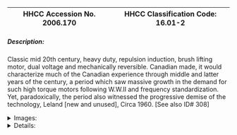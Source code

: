 | **HHCC Accession No. 2006.170** |**HHCC Classification Code:  16.01-2**|
| ----------- | ----------- |
##### Description:
Classic mid 20th century, heavy duty, repulsion induction, brush lifting motor, dual voltage and mechanically reversible. Canadian made, it would characterize much of the Canadian experience through middle and latter years of the century, a period which saw massive growth in the demand for such high torque motors following W.W.II and frequency standardization. Yet, paradoxically, the period also witnessed the progressive demise of the technology, Leland [new and unused], Circa 1960. [See also ID# 308]


<details>
	<summary>Images:</summary>
<div class="gallery gallery-wrapper--full" contenteditable="false" data-is-empty="false" data-translation="Add images" data-columns="6">
<figure class="gallery__item"><a href="#DOMAIN_NAME#gallery/16.01-2.jpg" data-size="2182x1031"><img src="#DOMAIN_NAME#gallery/16.01-2-thumbnail.jpg" alt=""></a></figure>
<figure class="gallery__item"><a href="#DOMAIN_NAME#gallery/16.01-2a.jpg" data-size="1563x1058"><img src="#DOMAIN_NAME#gallery/16.01-2a-thumbnail.jpg" alt=""></a></figure>
<figure class="gallery__item"><a href="#DOMAIN_NAME#gallery/16.01-2b.jpg" data-size="1740x1450"><img src="#DOMAIN_NAME#gallery/16.01-2b-thumbnail.jpg" alt=""></a></figure>
</div>
</details>


<details>
	<summary>Details:</summary>

##### Group:
16.01 Electric Motors - Single Phase, Repulsion Induction and Repulsion Motors

##### Make:
Leland

##### Manufacturer:
Leland Electric Canada Limited, Quelph Ont.

##### Model:
Form AKWJH, Type R

##### Serial No.:
1674L2502 KF4636

##### Size:
12 x 7 x 7'h

##### Weight:
35 lbs.

##### Circa:
1960

##### Rating:
Exhibit, education, and research quality, illustrating the engineering and construction of a Canadian made, classic mid 20th century, heavy duty, repulsion induction motor,

##### Patent Date/Number:


##### Provenance:
From York County (York Region) Ontario, once a rich agricultural hinterlands, attracting early settlement in the last years of the 18th century. Located on the north slopes of the Oak Ridges Moraine, within 20 miles of Toronto, the County would also attract early ex-urban development, to be come a wealthy market place for the emerging household and consumer technologies of the early and mid 20th century. 

This artifact was discovered in the 1950's in the used stock of T. H. Oliver, Refrigeration and Electric Sales and Service, Aurora, Ontario, an early worker in the field of agricultural, industrial and consumer technology. 

With shop tag in Howard Oliver's hand writing, 'checks OK, Jan 1975'

##### Type and Design:
Classic mid 20th century, heavy duty, repulsion induction, communtating motor,
Brush lifting, 
Dual voltage, 110-220 volts
Mechanically reversible, 
Bronze sleeve bearings with snap cap oilers,
All steel ferro-magnetic body
Steel slotted base plate, rigid mounted
Built-in well for 'Klixon' motor overload protector with automatic reset, never installed in this motor frame [See ID#308]
Built-in electrical junction box   
Characterizing best Canadian practice through middle and later years of the 20th century

##### Construction:


##### Material:


##### Special Features:
Built-in well for the possible installation of 'Klixon' motor overload protector with automatic reset. 
Shop tag in Howard Oliver's hand writing, 'checks OK, Jan 1975'

##### Accessories:


##### Capacities:


##### Performance Characteristics:


##### Operation:


##### Control and Regulation:


##### Targeted Market Segment:


##### Consumer Acceptance:


##### Merchandising:


##### Market Price:


##### Technological Significance:
With a built-in 'well' making provision for 'Klixon' inherent motor overload protector technology, this artifact is a marker of the advances made by mid century in personal and property protection for the FHP motor owners. By then, the inherent, automatic overload projector with automatic reset had become a mainstream technology, for which provisions were being built into the motor body, whether the particular application required it or not. Inherent, automatic overload motor protection was a universal truth for FHP motor design by the middle of the 20th century. It was yet another indicator of the new world of advances made through automation - as it existed in the mid 20th century. 
Canadian made, this motor would characterize much of the Canadian experience through middle and later years of the century, in high torque, FHP motor development. A period which saw massive growth in the demand for such high starting torque motors, typically for use on refrigeration equipment, which flooded the market in those years, following W.W.II and frequency standardization.
Repulsion induction motor technology was above all a marvel of its time, a technology born of both science and the consumer market place, a classic formula for the innovation and diffusion of popular technology,throughout the balance of the 20th century and on in to the 21st. Scientifically, the work of Faraday and many others laid much of the theoretical foundations for electromagnetic devices, the marvel of the early 20th century [much in the same way digital devices became the marvel of the early years of the 21st]. The wonders made possible by alternating current energised, rotating magnetic fields and the electric and magnetic circuitry that made them possible would soon be exploited by those interested in their application in applied electro-motive technology, including Steinnmetz and others. [See References especially #I, 2, and 5]
For the Canadian household and commercial refrigeration industry, pioneered by Kelvinator and Frigidaire, it would be a 'just-in-time' technology, as well as an immensely enabling one - and what it enabled was considerable. Sir William Thompson, Lord Kelvin, had just set out the theoretical principles of the compression refrigeration, Carnot cycle [see Note #1]. But there existed no electro-motive devices with sufficient starting torque able to drive the compressor, making mechanical cooling practical for household and commercial uses ' even for those who were otherwise able to enjoy the benefits of electrification. The push was on to develop such a device, the repulsion induction, single-phase motor would quickly follow. 
But paradoxically, by the mid 20th century the market for high torque, repulsion induction motors, for household and commercial refrigeration applications had peaked. A technology of its times, it represented immense achievement by early 20th century engineers and manufactures. Yet, as is typically the case, with the innovation, dissemination and popularization of technology come the seeds of its own demise. The very means by which its high torque performance had been achieved, through the use of an elaborate wound rotor, commentator and electrical brushes, made it costly, clumsy and noisy, as well as unsuitable for many embedded applications, such as hermetic refrigeration and air conditioning systems. Replacing the commentator and complex rotor windings with  a 'solid state, squirrel cage'  rotor represented a giant engineering advancement.  The development of capacitor start electric motor technology [see Classification 12.02] would now quickly replace repulsion induction technology for many applications, well before the end of the 20th century.

##### Industrial Significance:
Well recognized for their performance, reliability and maitainability, the repulsion induction engineering designs employed by Leland Electric, Quelph Ontario, along with Wagner Electric Leaside would in many ways serve to characterizing best Canadian practice through middle and later years of the century.
Because of the specialized nature of the technology, engineering and production costs, and the limited market, few companies would be seen as surviving in the popular, repulsion induction market beyond mid century.

##### Socio-economic Significance:


##### Socio-cultural Significance:
Not-with-standing a major depression and two world wars the first half of the 20th century was a period of exceptional ferment in the development and popular dissemination of FHP electric motor technology. Associated with the development  were a number of driving forces, mutually supporting and interacting:
Scientifically, the theoretical ground work for development of an astonishing array of electrical and electro-magnet devices had been laid by the early years of the 20th century, through the efforts of Faraday and Steinnmetz, among many others,
Technologically, the work of Thomas Edison, among others, laid the foundation stones on which urban and rural electrification would proceed, enabling an new era in human experience, favoured with consumer goods and services, previously unimagined,     
Economically, a favourable climate for capital investment in manufacturing capacity, methods and materials emerged, part of North America's second industrial revolution, 
Socially and culturally the consumer society was born, nurtured by a pent up demand for an easier, more comfortable, pleasurable lifestyle, and the sense that 20th century electrical and electro-motive technology might be able to help.
The FHP electric motor, engineered for 110 volt, single-phase house current, revolutionized life in the Canadian home. It enabled an astonishing list of appliances and labour saving devices. The revolution would take place in an astonishingly short period of time - for much of urban Canada much less than a decade. The electro-mechanical mechanization of the Canadian home was accomplished for much of urban Canada by the late 1930's. 
But the early 20th century wonders of household mechanization would be dependent , in turn, on household  'electrification'   Between them electrification and electro-mechanical mechanization changed everything. Almost over night it altered what Canadians do in the course of their day, how they live and their expectations of what their world had in store for them - in labour saving devices, devices of convenience, health and safety.
The fractional horsepower electric motor [FHP] became an ubiquitous part of the Canadian household by the mid 1930's. Cyril Veinott reported, December 1938:

'Practically every electrified home today makes use of one or more fractional horsepower motors.  This kind of motor may be used in a washing machine, refrigerator, vacuum cleaner, clock, oil burner, hair drier, room heater, sewing machine, razor, health machine, fan, air conditioner, stoker, ironed, floor waxer, or food mixer.  In industrial use, the number of useful tasks performed by fractional horsepower motors is legion.  In the United States alone, the value of fractional horsepower motors sold amounts to approximately $50,000,000 annually.' See reference #1

Similarly, more than half a decade earlier Daniel Braymer had commented on the proliferation of this mind and life changing technology for home electro-mechanization. He observed that what had made it all possible was the invention of single phase alternating current motor, in a number of subtypes, small quiet, self starting, reliable and affordable motors for the home, motors which were compatible with the rapid standardization of single phase, alternating current, electrical distribution systems then spreading across north America. See reference #2
Among the types of single phase alternating current motors which quickly populated the Canadian home were: repulsion induction [see Group 16.01] for heavy duty, high starting torque applications such as refrigeration appliances; capacitor start  [see Group 16.02] for advanced high torque applications, requiring quiet operation; split Phase  [see Group 16.04] for light duty low starting torque applications; and shaded pole [see Group 16.04] designs for small devices such electric fans.
The FHP single phase induction motor, often unobtrusive, out of sight in a dark corner, has, none-the-less, been a principle foundation stone on which Canadian, popular consumer and household technology has evolved, throughout the 20th century and into the 21st  - a driving force of profound, typically un-recognized, social, cultural and economic change  [See reference 6].
Electro-motive technology [the FHP motor], along with electric and electronic communications technology [the telephone and broadcast radio] would invade the Canadian home starting in the 1920's. Throughout the balance of the 20th century these technologies would trigger a vast, new, popular consumer culture, a 'popular technological revolution'. Yet, simply because technology has so shaped the Canadian reality, it has also shaped much profound Canadian though about the technological experience, its meaning and significance for humanity. Included among the works of Canadian writers with an international reputation are: Arthur Kroker, George Grant, Ursala Franklin, Heather Menzies, among many others [See references 7, 8, 9, and 10]. From the vantagepoint of the 21st century noted Canadian writer Jane Jacobs asks, 'Now we stand at another monumental crossroad, as agrarianism gives way to a technology-based future. How do we make this shift without losing the culture we hold dear' [See reference 11]

##### Donor:
G. Leslie Oliver, The T. H. Oliver HVACR Collection

##### HHCC Storage Location:


##### Tracking:


##### Bibliographic References:
'Fractional Horsepower Electric Motors', Cyril Veinott, McGraw Hill New York, 1948
'Rewinding Small Motors', Daniel Braymer and C.C. Roe, McGraw Hill, 1932
'Theory and Application of Capacitor-Start Induction Motors',  G. L. Oliver, Bachelor Thesis ,University of Toronto, Session 1951-52 
'Modern Refrigeration and Air Conditioning', Electric Motors, Chapter 7, Andrew Althouse and Carl Turnquist, Goodheart-Wilcox, 1960 
'A course in Electrical Engineering, Volume II, Alternating Current', Chester Dawes, McGraw Hill, 1934, Starting single Phase Induction Motors, P. 362.
'The Fractional Horsepower Motor and its Impact on Canadian Society and Culture', G. Leslie Oliver, Material History Review, Vol. 43, Journal National Museum of Science and Technology, 1996.
'Technology and the Canadian Mind, Innis/ McLuhan/Grant', Arthur Kroker, New World Perspectives, 1984.
'Technology and Empire', George Grant, Anansi, 1969,
'The Real World of Technology', Ursula Franklin, Anansi, 1993.
 'Fast Forward and Out of Control', Heather Menzies, Macmillan, 1989 
'Dark Ages Ahead', Jane Jacobs, Random House, 2004

##### Notes:
Note 1:

Sir William Thompson, to become Lord Kelvin, was a pioneer of modern physics. Among many other things he laid the foundations for the field of thermodynamics on which HVACR technology depends for its theoretical foundations, including the theoretical Carnot cycle, the basis of refrigeration thermodynamics. Having been born in Ireland in 1824, dying in Scotland in 1907, he was raised to the peerage in 1892, as Baron Kelvin of Largs.

His fundamental contributions to modern science and technology are remembered and honoured by the company name 'Kelvinator', a company established a few short years after his death. Established in 1914 in the USA, Kelvinator would open a plant for the development and production of refrigeration equipment in London Ontario in 1928, likely Canada's first manufacturer of HVACR equipment.

##### Related Reports:

</details>
